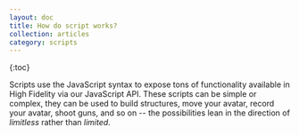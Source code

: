 ```yaml
---
layout: doc
title: How do script works?
collection: articles
category: scripts
---
```


{:toc}

Scripts use the JavaScript syntax to expose tons of functionality available in High Fidelity via our JavaScript API. These scripts can be simple or complex, they can be used to build structures, move your avatar, record your avatar, shoot guns, and so on -- the possibilities lean in the direction of *limitless* rather than *limited*.
